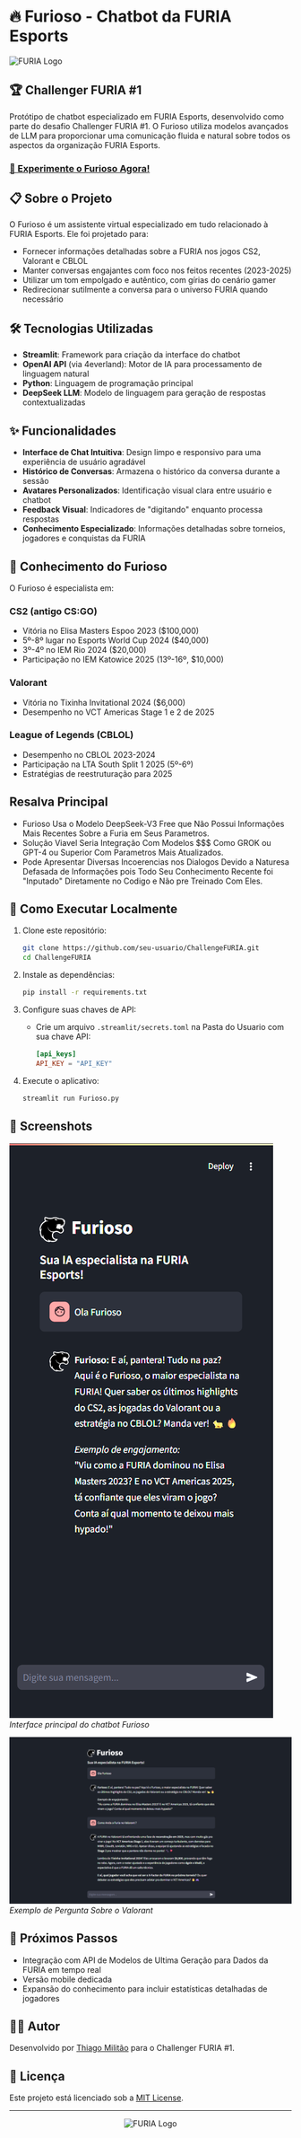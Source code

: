 # 🔥 Furioso - Chatbot da FURIA Esports

![FURIA Logo](https://upload.wikimedia.org/wikipedia/en/thumb/a/ad/FURIA_Esports_logo.svg/256px-FURIA_Esports_logo.svg.png)

## 🏆 Challenger FURIA #1

Protótipo de chatbot especializado em FURIA Esports, desenvolvido como parte do desafio Challenger FURIA #1. O Furioso utiliza modelos avançados de LLM para proporcionar uma comunicação fluida e natural sobre todos os aspectos da organização FURIA Esports.

### [🚀 Experimente o Furioso Agora!](https://challengefuria.streamlit.app/)

## 📋 Sobre o Projeto

O Furioso é um assistente virtual especializado em tudo relacionado à FURIA Esports. Ele foi projetado para:

- Fornecer informações detalhadas sobre a FURIA nos jogos CS2, Valorant e CBLOL
- Manter conversas engajantes com foco nos feitos recentes (2023-2025)
- Utilizar um tom empolgado e autêntico, com gírias do cenário gamer
- Redirecionar sutilmente a conversa para o universo FURIA quando necessário

## 🛠️ Tecnologias Utilizadas

- **Streamlit**: Framework para criação da interface do chatbot
- **OpenAI API** (via 4everland): Motor de IA para processamento de linguagem natural
- **Python**: Linguagem de programação principal
- **DeepSeek LLM**: Modelo de linguagem para geração de respostas contextualizadas

## ✨ Funcionalidades

- **Interface de Chat Intuitiva**: Design limpo e responsivo para uma experiência de usuário agradável
- **Histórico de Conversas**: Armazena o histórico da conversa durante a sessão
- **Avatares Personalizados**: Identificação visual clara entre usuário e chatbot
- **Feedback Visual**: Indicadores de "digitando" enquanto processa respostas
- **Conhecimento Especializado**: Informações detalhadas sobre torneios, jogadores e conquistas da FURIA

## 🧠 Conhecimento do Furioso

O Furioso é especialista em:

### CS2 (antigo CS:GO)
- Vitória no Elisa Masters Espoo 2023 ($100,000)
- 5º-8º lugar no Esports World Cup 2024 ($40,000)
- 3º-4º no IEM Rio 2024 ($20,000)
- Participação no IEM Katowice 2025 (13º-16º, $10,000)

### Valorant
- Vitória no Tixinha Invitational 2024 ($6,000)
- Desempenho no VCT Americas Stage 1 e 2 de 2025

### League of Legends (CBLOL)
- Desempenho no CBLOL 2023-2024
- Participação na LTA South Split 1 2025 (5º-6º)
- Estratégias de reestruturação para 2025

## Resalva Principal
- Furioso Usa o Modelo DeepSeek-V3 Free que Não Possui Informações Mais Recentes Sobre a Furia em Seus Parametros.
- Solução Viavel Seria Integração Com Modelos $$$ Como GROK ou GPT-4 ou Superior Com Parametros Mais Atualizados.
- Pode Apresentar Diversas Incoerencias nos Dialogos Devido a Naturesa Defasada de Informações pois Todo Seu Conhecimento Recente foi "Inputado" Diretamente no Codigo e Não pre Treinado Com Eles.

## 🚀 Como Executar Localmente

1. Clone este repositório:
   ```bash
   git clone https://github.com/seu-usuario/ChallengeFURIA.git
   cd ChallengeFURIA
   ```

2. Instale as dependências:
   ```bash
   pip install -r requirements.txt
   ```

3. Configure suas chaves de API:
   - Crie um arquivo `.streamlit/secrets.toml` na Pasta do Usuario com sua chave API:
     ```toml
     [api_keys]
     API_KEY = "API_KEY"
     ```

4. Execute o aplicativo:
   ```bash
   streamlit run Furioso.py
   ```

## 📸 Screenshots

![Screenshot do Furioso](FURIOSO_Interacao1.png)
*Interface principal do chatbot Furioso*

![Exemplo de Conversa](FURIOSO_Interacao2.png)
*Exemplo de Pergunta Sobre o Valorant*

## 🔮 Próximos Passos

- Integração com API de Modelos de Ultima Geração para Dados da FURIA em tempo real
- Versão mobile dedicada
- Expansão do conhecimento para incluir estatísticas detalhadas de jogadores

## 👨‍💻 Autor

Desenvolvido por [Thiago Militão](https://github.com/residenthiago2011) para o Challenger FURIA #1.

## 📄 Licença

Este projeto está licenciado sob a [MIT License](LICENSE).

---

<p align="center">
  <img src="https://upload.wikimedia.org/wikipedia/en/thumb/a/ad/FURIA_Esports_logo.svg/128px-FURIA_Esports_logo.svg.png" alt="FURIA Logo" width="80">
  <br>
</p>
